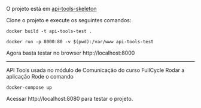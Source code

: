 O projeto está em [api-tools-skeleton](https://github.com/codeedu/api-tools-skeleton)

Clone o projeto e execute os seguintes comandos:

```
docker build -t api-tools-test .
```
```
docker run -p 8000:80 -v $(pwd):/var/www api-tools-test
```
Agora basta testar no browser http://localhost:8000

___

API Tools usada no módulo de Comunicação do curso FullCycle
Rodar a aplicação
Rode o comando

```
docker-compose up
```

Acessar http://localhost:8080 para testar o projeto.